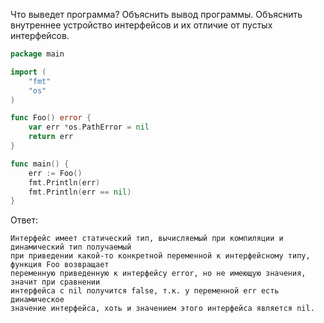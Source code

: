 Что выведет программа? Объяснить вывод программы. Объяснить внутреннее устройство интерфейсов и их отличие от пустых интерфейсов.

```go
package main

import (
	"fmt"
	"os"
)

func Foo() error {
	var err *os.PathError = nil
	return err
}

func main() {
	err := Foo()
	fmt.Println(err)
	fmt.Println(err == nil)
}
```

Ответ:
```
Интерфейс имеет статический тип, вычисляемый при компиляции и динамический тип получаемый
при приведении какой-то конкретной переменной к интерфейсному типу, функция Foo возвращает
переменную приведенную к интерфейсу error, но не имеющую значения, значит при сравнении
интерфейса с nil получится false, т.к. у переменной err есть динамическое
значение интерфейса, хоть и значением этого интерфейса является nil.

```
